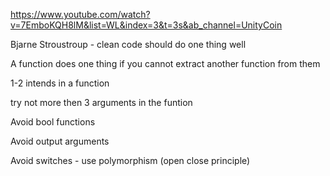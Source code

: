 https://www.youtube.com/watch?v=7EmboKQH8lM&list=WL&index=3&t=3s&ab_channel=UnityCoin

Bjarne Stroustroup - clean code should do one thing well

A function does one thing if you cannot extract another function from them

1-2 intends in a function

try not more then 3 arguments in the funtion

Avoid bool functions

Avoid output arguments

Avoid switches - use polymorphism (open close principle)


